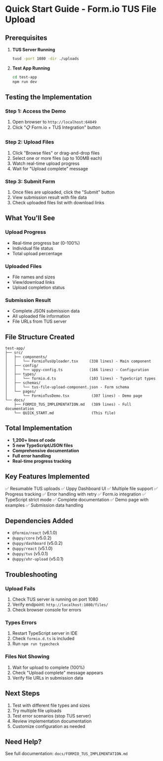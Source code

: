 # Quick Start Guide - Form.io TUS File Upload

## Prerequisites

1. **TUS Server Running**
   ```bash
   tusd -port 1080 -dir ./uploads
   ```

2. **Test App Running**
   ```bash
   cd test-app
   npm run dev
   ```

## Testing the Implementation

### Step 1: Access the Demo
1. Open browser to `http://localhost:64849`
2. Click "📋 Form.io + TUS Integration" button

### Step 2: Upload Files
1. Click "Browse files" or drag-and-drop files
2. Select one or more files (up to 100MB each)
3. Watch real-time upload progress
4. Wait for "Upload complete" message

### Step 3: Submit Form
1. Once files are uploaded, click the "Submit" button
2. View submission result with file data
3. Check uploaded files list with download links

## What You'll See

### Upload Progress
- Real-time progress bar (0-100%)
- Individual file status
- Total upload percentage

### Uploaded Files
- File names and sizes
- View/download links
- Upload completion status

### Submission Result
- Complete JSON submission data
- All uploaded file information
- File URLs from TUS server

## File Structure Created

```
test-app/
├── src/
│   ├── components/
│   │   └── FormioTusUploader.tsx     (338 lines) - Main component
│   ├── config/
│   │   └── uppy-config.ts            (166 lines) - Configuration
│   ├── types/
│   │   └── formio.d.ts               (103 lines) - TypeScript types
│   ├── schemas/
│   │   └── tus-file-upload-component.json - Form schema
│   └── pages/
│       └── FormioTusDemo.tsx          (307 lines) - Demo page
└── docs/
    ├── FORMIO_TUS_IMPLEMENTATION.md   (389 lines) - Full documentation
    └── QUICK_START.md                 (This file)
```

## Total Implementation

- **1,200+ lines of code**
- **5 new TypeScript/JSON files**
- **Comprehensive documentation**
- **Full error handling**
- **Real-time progress tracking**

## Key Features Implemented

✅ Resumable TUS uploads
✅ Uppy Dashboard UI
✅ Multiple file support
✅ Progress tracking
✅ Error handling with retry
✅ Form.io integration
✅ TypeScript strict mode
✅ Complete documentation
✅ Demo page with examples
✅ Submission data handling

## Dependencies Added

- `@formio/react` (v6.1.0)
- `@uppy/core` (v5.0.2)
- `@uppy/dashboard` (v5.0.2)
- `@uppy/react` (v5.1.0)
- `@uppy/tus` (v5.0.1)
- `@uppy/xhr-upload` (v5.0.1)

## Troubleshooting

### Upload Fails
1. Check TUS server is running on port 1080
2. Verify endpoint: `http://localhost:1080/files/`
3. Check browser console for errors

### Types Errors
1. Restart TypeScript server in IDE
2. Check `formio.d.ts` is included
3. Run `npm run typecheck`

### Files Not Showing
1. Wait for upload to complete (100%)
2. Check "Upload complete" message appears
3. Verify file URLs in submission data

## Next Steps

1. Test with different file types and sizes
2. Try multiple file uploads
3. Test error scenarios (stop TUS server)
4. Review implementation documentation
5. Customize configuration as needed

## Need Help?

See full documentation: `docs/FORMIO_TUS_IMPLEMENTATION.md`